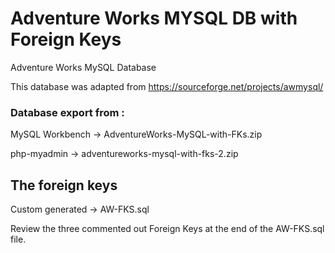 # Adventure Works MYSQL DB with Foreign Keys

Adventure Works MySQL Database 

This database was adapted from https://sourceforge.net/projects/awmysql/

### Database export from :

MySQL Workbench -> AdventureWorks-MySQL-with-FKs.zip

php-myadmin -> adventureworks-mysql-with-fks-2.zip


## The foreign keys

Custom generated -> AW-FKS.sql

Review the three commented out Foreign Keys at the end of the AW-FKS.sql file.
